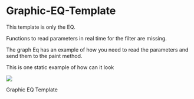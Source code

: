 # Graphic-EQ-Template
 
 This template is only the EQ.
 
 Functions to read parameters in real time for the filter are missing.
 
 The graph Eq has an example of how you need to read the parameters and send them to the paint method.
 
 This is one static example of how can it look
 
 ![](SampleImage/sampleImage.png)

Graphic EQ Template
